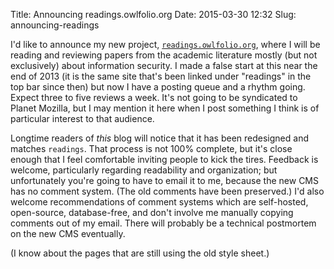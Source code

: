 Title: Announcing readings.owlfolio.org
Date: 2015-03-30 12:32
Slug: announcing-readings

I'd like to announce my new project,
[`readings.owlfolio.org`](https://readings.owlfolio.org), where I will
be reading and reviewing papers from the academic literature mostly
(but not exclusively) about information security.  I made a false
start at this near the end of 2013 (it is the same site that's been
linked under "readings" in the top bar since then) but now I have a
posting queue and a rhythm going.  Expect three to five reviews a
week.  It's not going to be syndicated to Planet Mozilla, but I may
mention it here when I post something I think is of particular
interest to that audience.

Longtime readers of _this_ blog will notice that it has been
redesigned and matches `readings`.  That process is not 100% complete,
but it's close enough that I feel comfortable inviting people to kick
the tires.  Feedback is welcome, particularly regarding readability
and organization; but unfortunately you're going to have to email it
to me, because the new CMS has no comment system.  (The old comments
have been preserved.)  I'd also welcome recommendations of comment
systems which are self-hosted, open-source, database-free, and don't
involve me manually copying comments out of my email.  There will
probably be a technical postmortem on the new CMS eventually.

(I know about the pages that are still using the old style sheet.)
